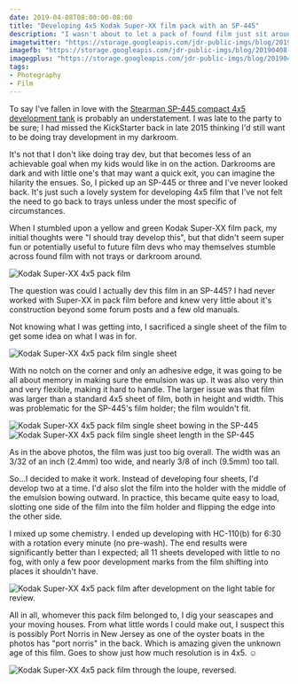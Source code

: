 ```yaml
---
date: 2019-04-08T08:00:00-08:00
title: "Developing 4x5 Kodak Super-XX film pack with an SP-445"
description: "I wasn't about to let a pack of found film just sit around, so why not explore what else the SP-445 development tank could do."
imagetwitter: "https://storage.googleapis.com/jdr-public-imgs/blog/20190408-kodak-super-xx-pack-film.jpg"
imagefb: "https://storage.googleapis.com/jdr-public-imgs/blog/20190408-kodak-super-xx-pack-film.jpg"
imagegplus: "https://storage.googleapis.com/jdr-public-imgs/blog/20190408-kodak-super-xx-pack-film.jpg"
tags:
- Photography
- Film
---
```


To say I've fallen in love with the [Stearman SP-445 compact 4x5 development tank](https://shop.stearmanpress.com/products/sp-445-compact-4x5-film-processing-system) is probably an understatement. I was late to the party to be sure; I had missed the KickStarter back in late 2015 thinking I'd still want to be doing tray development in my darkroom.

It's not that I don't like doing tray dev, but that becomes less of an achievable goal when my kids would like in on the action. Darkrooms are dark and with little one's that may want a quick exit, you can imagine the hilarity the ensues. So, I picked up an SP-445 or three and I've never looked back. It's just such a lovely system for developing 4x5 film that I've not felt the need to go back to trays unless under the most specific of circumstances.

When I stumbled upon a yellow and green Kodak Super-XX film pack, my initial thoughts were "I should tray develop this", but that didn't seem super fun or potentially useful to future film devs who may themselves stumble across found film with not trays or darkroom around.

<img src="https://storage.googleapis.com/jdr-public-imgs/blog/20190408-kodak-super-xx-pack-film.jpg" alt="Kodak Super-XX 4x5 pack film">

The question was could I actually dev this film in an SP-445? I had never worked with Super-XX in pack film before and knew very little about it's construction beyond some forum posts and a few old manuals.

Not knowing what I was getting into, I sacrificed a single sheet of the film to get some idea on what I was in for.

<img src="https://storage.googleapis.com/jdr-public-imgs/blog/20190408-kodak-super-xx-pack-film-sheet.jpg" alt="Kodak Super-XX 4x5 pack film single sheet">

With no notch on the corner and only an adhesive edge, it was going to be all about memory in making sure the emulsion was up. It was also very thin and very flexible, making it hard to handle. The larger issue was that film was larger than a standard 4x5 sheet of film, both in height and width. This was problematic for the SP-445's film holder; the film wouldn't fit.

<img src="https://storage.googleapis.com/jdr-public-imgs/blog/20190408-kodak-super-xx-pack-film-sp-445-bow.jpg" alt="Kodak Super-XX 4x5 pack film single sheet bowing in the SP-445">

<img src="https://storage.googleapis.com/jdr-public-imgs/blog/20190408-kodak-super-xx-pack-film-sp-445-length.jpg" alt="Kodak Super-XX 4x5 pack film single sheet length in the SP-445">

As in the above photos, the film was just too big overall. The width was an 3/32 of an inch (2.4mm) too wide, and nearly 3/8 of inch (9.5mm) too tall.

So...I decided to make it work. Instead of developing four sheets, I'd develop two at a time. I'd also slot the film into the holder with the middle of the emulsion bowing outward. In practice, this became quite easy to load, slotting one side of the film into the film holder and flipping the edge into the other side.

I mixed up some chemistry. I ended up developing with HC-110(b) for 6:30 with a rotation every minute (no pre-wash). The end results were significantly better than I expected; all 11 sheets developed with little to no fog, with only a few poor development marks from the film shifting into places it shouldn't have.

<img src="https://storage.googleapis.com/jdr-public-imgs/blog/20190408-kodak-super-xx-pack-film-dev-on-the-table.jpg " alt="Kodak Super-XX 4x5 pack film after development on the light table for review.">

All in all, whomever this pack film belonged to, I dig your seascapes and your moving houses. From what little words I could make out, I suspect this is possibly Port Norris in New Jersey as one of the oyster boats in the photos has "port norris" in the back. Which is amazing given the unknown age of this film. Goes to show just how much resolution is in 4x5. ☺️

<img src="https://storage.googleapis.com/jdr-public-imgs/blog/20190408-kodak-super-xx-pack-film-through-the-loupe.jpg" alt="Kodak Super-XX 4x5 pack film through the loupe, reversed.">
